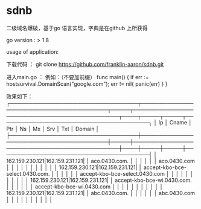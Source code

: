 # sdnb
二级域名爆破，基于go 语言实现，字典是在github 上所获得

go version : > 1.8

usage of application:

下载代码 ： git clone https://github.com/franklin-aaron/sdnb.git

进入main.go ： 
 例如：（不要加前缀） 
    func main() {
      if err := hostsurvival.DomainScan("google.com"); err != nil{
        panic(err)
      }
    }

效果如下： 
 ┌──────────────────────────────────┬─────────────────────────────────────────┬─────┬──────────────────────────────────────────────┬────┬─────┬─────┬────────────────────────────────────────┐
│ Ip                               │ Cname                                   │ Ptr │ Ns                                           │ Mx │ Srv │ Txt │ Domain                                 │
├──────────────────────────────────┼─────────────────────────────────────────┼─────┼──────────────────────────────────────────────┼────┼─────┼─────┼────────────────────────────────────────┤
│ 162.159.230.121|162.159.231.121| │ aco.0430.com.                           │     │                                              │    │     │     │ aco.0430.com                           │
│                                  │                                         │     │                                              │    │     │     │                                        │
│ 162.159.230.121|162.159.231.121| │ accept-kbo-bce-select.0430.com.         │     │                                              │    │     │     │ accept-kbo-bce-select.0430.com         │
│                                  │                                         │     │                                              │    │     │     │                                        │
│ 162.159.230.121|162.159.231.121| │ accept-kbo-bce-wi.0430.com.             │     │                                              │    │     │     │ accept-kbo-bce-wi.0430.com             │
│                                  │                                         │     │                                              │    │     │     │                                        │
│ 162.159.230.121|162.159.231.121| │ abc.0430.com.                           │     │                                              │    │     │     │ abc.0430.com                           │
│                                  │                                         │     │                                              │    │     │     │                                        │

